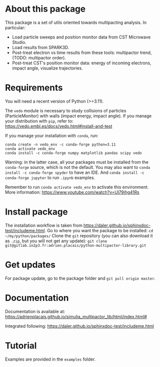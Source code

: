 # About this package
This package is a set of utils oriented towards multipacting analysis.
In particular:
 - Load particle sweeps and position monitor data from CST Microwave Studio.
 - Load results from SPARK3D.
 - Post-treat electron vs time results from these tools: multipactor trend, (TODO: multipactor order).
 - Post-treat CST's position monitor data: energy of incoming electrons, impact angle, visualize trajectories.

# Requirements
You will need a recent version of Python (>=3.11).

The `vedo` module is necessary to study collisions of particles (ParticleMonitor) with walls (impact energy, impact angle).
If you manage your distribution with `pip`, refer to: https://vedo.embl.es/docs/vedo.html#install-and-test

If you manage your installation with `conda`, run:
```
conda create -n vedo_env -c conda-forge python=3.11
conda activate vedo_env
conda install -c conda-forge numpy matplotlib pandas scipy vedo
```
Warning: in the latter case, all your packages must be installed from the `conda-forge` source, which is not the default.
You may also want to `conda install -c conda-forge spyder` to have an IDE.
And `conda install -c conda-forge jupyter` to run `.ipynb` examples.

Remember to run `conda activate vedo_env` to activate this environment.
More information: https://www.youtube.com/watch?v=Ul79ihg41Rs

# Install package
The installation workflow is taken from https://daler.github.io/sphinxdoc-test/includeme.html.
Go to where you want the package to be installed:
``cd ~/my/python/packages/``
Clone the `git` repository (you can also download it as `.zip`, but you will not get any update):
``git clone git@gitlab.in2p3.fr:adrien.placais/python-multipactor-library.git``

# Get updates
For package update, go to the package folder and `git pull origin master`.

# Documentation
Documentation is available at: https://adrienplacais.github.io/simulia_multipactor_lib/html/index.html#

Integrated following: https://daler.github.io/sphinxdoc-test/includeme.html

# Tutorial
Examples are provided in the `examples` folder.
